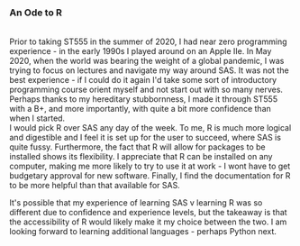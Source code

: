 ### An Ode to R
<br>
Prior to taking ST555 in the summer of 2020, I had near zero programming experience - in the early 1990s I played around on an Apple IIe. In May 2020, when the world was bearing the weight of a global pandemic, I was trying to focus on lectures and navigate my way around SAS. It was not the best experience - if I could do it again I'd take some sort of introductory programming course orient myself and not start out with so many nerves. 
<br>  
Perhaps thanks to my hereditary stubbornness, I made it through ST555 with a B+, and more importantly, with quite a bit more confidence than when I started.   
<br>
I would pick R over SAS any day of the week. To me, R is much more logical and digestible and I feel it is set up for the user to succeed, where SAS is quite fussy. Furthermore, the fact that R will allow for packages to be installed shows its flexibility. I appreciate that R can be installed on any computer, making me more likely to try to use it at work - I wont have to get budgetary approval for new software. Finally, I find the documentation for R to be more helpful than that available for SAS.
<br>

It's possible that my experience of learning SAS v learning R was so different due to confidence and experience levels, but the takeaway is that the accessibility of R would likely make it my choice between the two. I am looking forward to learning additional languages - perhaps Python next. 
